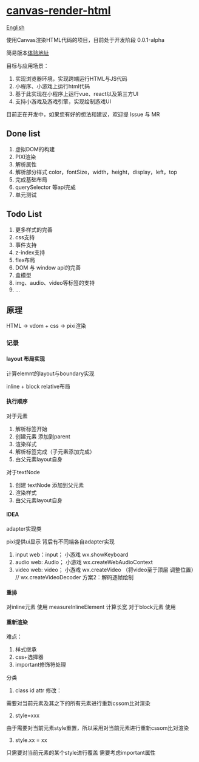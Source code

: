# [canvas-render-html](https://www.github.com/theajack/canvas-render-html)

[English](https://github.com/theajack/canvas-render-html)

使用Canvas渲染HTML代码的项目，目前处于开发阶段 0.0.1-alpha

简易版本[体验地址](https://theajack.gitee.io/canvas-render-html)

目标与应用场景：

1. 实现浏览器环境，实现跨端运行HTML与JS代码
2. 小程序、小游戏上运行html代码
3. 基于此实现在小程序上运行vue、react以及第三方UI
4. 支持小游戏及游戏引擎，实现绘制游戏UI

目前正在开发中，如果您有好的想法和建议，欢迎提 Issue 与 MR

## Done list

1. 虚拟DOM的构建
2. PIXI渲染
3. 解析属性
4. 解析部分样式 color，fontSize，width，height，display，left，top
5. 完成基础布局
6. querySelector 等api完成
7. 单元测试

## Todo List

1. 更多样式的完善
2. css支持
3. 事件支持
4. z-index支持
5. flex布局
6. DOM 与 window api的完善
7. 盒模型
8. img、audio、video等标签的支持
9. ...

## 原理

HTML -> vdom + css -> pixi渲染

### 记录

#### layout 布局实现

计算elemnt的layout与boundary实现

inline + block relative布局

#### 执行顺序

对于元素

1. 解析标签开始
2. 创建元素 添加到parent
3. 渲染样式
4. 解析标签完成（子元素添加完成）
5. 由父元素layout自身

对于textNode

1. 创建 textNode 添加到父元素
2. 渲染样式
3. 由父元素layout自身


#### IDEA

adapter实现类

pixi提供ui显示 背后有不同端各自adapter实现

1. input web：input； 小游戏 wx.showKeyboard
2. audio web: Audio； 小游戏 wx.createWebAudioContext
3. video web: video； 小游戏 wx.createVideo （将video至于顶层 调整位置） // wx.createVideoDecoder 方案2：解码逐帧绘制

#### 重排

对inline元素 使用 measureInlineElement 计算长宽
对于block元素 使用 


#### 重新渲染

难点：

1. 样式继承
2. css+选择器
3. important修饰符处理


分类

1. class id attr 修改：

需要对当前元素及其之下的所有元素进行重新cssom比对渲染

2. style=xxx
   
由于需要对当前元素style重置，所以采用对当前元素进行重新cssom比对渲染

3. style.xx = xx

只需要对当前元素的某个style进行覆盖 需要考虑important属性

